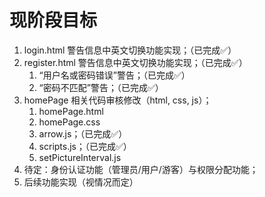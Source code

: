 <h1>现阶段目标</h1>

1. login.html 警告信息中英文切换功能实现；（已完成✅）
2. register.html 警告信息中英文切换功能实现；（已完成✅）
   1. “用户名或密码错误”警告；（已完成✅）
   2. “密码不匹配”警告；（已完成✅）
3. homePage 相关代码审核修改（html, css, js）；
   1. homePage.html
   2. homePage.css
   3. arrow.js；（已完成✅）
   4. scripts.js；（已完成✅）
   5. setPictureInterval.js
4. 待定：身份认证功能（管理员/用户/游客）与权限分配功能；
5. 后续功能实现（视情况而定）
